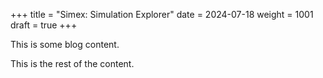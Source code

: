 +++
title = "Simex: Simulation Explorer"
date = 2024-07-18
weight = 1001
draft = true
+++

This is some blog content.
<!-- more -->
This is the rest of the content.
